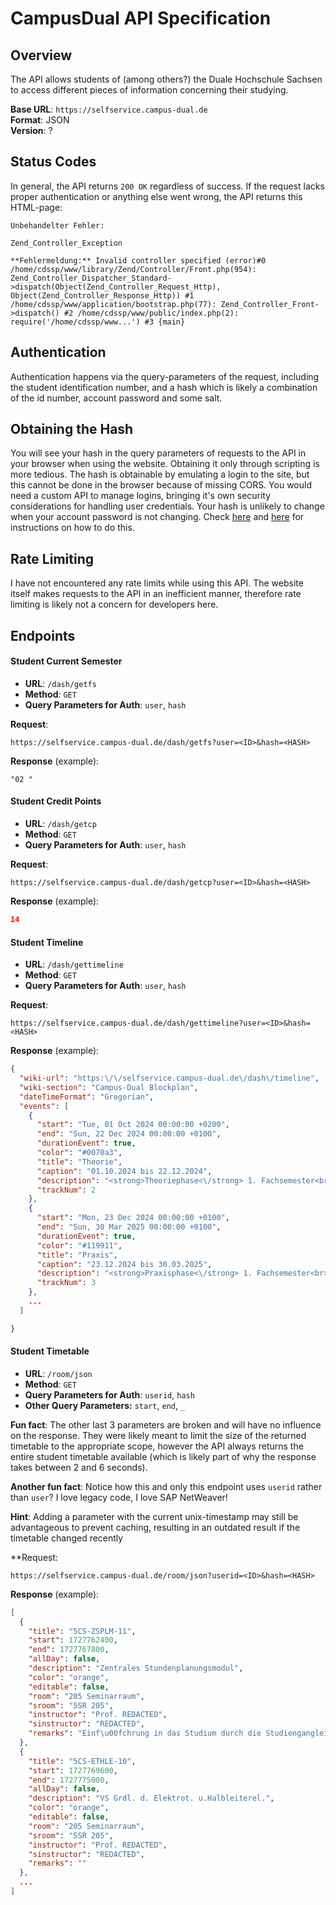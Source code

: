 # CampusDual API Specification

## Overview

The API allows students of (among others?) the Duale Hochschule Sachsen to access different pieces of information concerning their studying.

**Base URL**: `https://selfservice.campus-dual.de`  
**Format**: JSON  
**Version**: ?

## Status Codes

In general, the API returns `200 OK` regardless of success. If the request lacks proper authentication or anything else went wrong, the API returns this HTML-page:

```
Unbehandelter Fehler:

Zend_Controller_Exception

**Fehlermeldung:** Invalid controller specified (error)#0 /home/cdssp/www/library/Zend/Controller/Front.php(954): Zend_Controller_Dispatcher_Standard->dispatch(Object(Zend_Controller_Request_Http), Object(Zend_Controller_Response_Http)) #1 /home/cdssp/www/application/bootstrap.php(77): Zend_Controller_Front->dispatch() #2 /home/cdssp/www/public/index.php(2): require('/home/cdssp/www...') #3 {main}

```

## Authentication

Authentication happens via the query-parameters of the request, including the student identification number, and a hash which is likely a combination of the id number, account password and some salt.

## Obtaining the Hash

You will see your hash in the query parameters of requests to the API in your browser when using the website. Obtaining it only through scripting is more tedious.
The hash is obtainable by emulating a login to the site, but this cannot be done in the browser because of missing CORS. You would need a custom API to manage logins, bringing it's own security considerations for handling user credentials. Your hash is unlikely to change when your account password is not changing.
Check [here](https://github.com/Schrankian/campus-dual-app/issues/12#issuecomment-2399062382) and [here](https://github.com/probablyjassin/campusdual-api-specification/blob/main/hash.py) for instructions on how to do this.

## Rate Limiting

I have not encountered any rate limits while using this API. The website itself makes requests to the API in an inefficient manner, therefore rate limiting is likely not a concern for developers here.

## Endpoints

#### Student Current Semester

- **URL**: `/dash/getfs`
- **Method**: `GET`
- **Query Parameters for Auth**: `user`, `hash`

**Request**:

```http
https://selfservice.campus-dual.de/dash/getfs?user=<ID>&hash=<HASH>
```

**Response** (example):

```text
"02 "
```

#### Student Credit Points

- **URL**: `/dash/getcp`
- **Method**: `GET`
- **Query Parameters for Auth**: `user`, `hash`

**Request**:

```http
https://selfservice.campus-dual.de/dash/getcp?user=<ID>&hash=<HASH>
```

**Response** (example):

```json
14
```

#### Student Timeline

- **URL**: `/dash/gettimeline`
- **Method**: `GET`
- **Query Parameters for Auth**: `user`, `hash`

**Request**:

```http
https://selfservice.campus-dual.de/dash/gettimeline?user=<ID>&hash=<HASH>
```

**Response** (example):

```json
{
  "wiki-url": "https:\/\/selfservice.campus-dual.de\/dash\/timeline",
  "wiki-section": "Campus-Dual Blockplan",
  "dateTimeFormat": "Gregorian",
  "events": [
    {
      "start": "Tue, 01 Oct 2024 00:00:00 +0200",
      "end": "Sun, 22 Dec 2024 00:00:00 +0100",
      "durationEvent": true,
      "color": "#0070a3",
      "title": "Theorie",
      "caption": "01.10.2024 bis 22.12.2024",
      "description": "<strong>Theoriephase<\/strong> 1. Fachsemester<br>vom 01.10.2024 bis 22.12.2024",
      "trackNum": 2
    },
    {
      "start": "Mon, 23 Dec 2024 00:00:00 +0100",
      "end": "Sun, 30 Mar 2025 00:00:00 +0100",
      "durationEvent": true,
      "color": "#119911",
      "title": "Praxis",
      "caption": "23.12.2024 bis 30.03.2025",
      "description": "<strong>Praxisphase<\/strong> 1. Fachsemester<br>vom 23.12.2024 bis 30.03.2025",
      "trackNum": 3
    },
    ...
  ]

}
```

#### Student Timetable

- **URL**: `/room/json`
- **Method**: `GET`
- **Query Parameters for Auth**: `userid`, `hash`
- **Other Query Parameters:** `start`, `end`, `_`

**Fun fact**: The other last 3 parameters are broken and will have no influence on the response. They were likely meant to limit the size of the returned timetable to the appropriate scope, however the API always returns the entire student timetable available (which is likely part of why the response takes between 2 and 6 seconds).

**Another fun fact**: Notice how this and only this endpoint uses `userid` rather than `user`?
I love legacy code, I love SAP NetWeaver!

**Hint**: Adding a parameter with the current unix-timestamp may still be advantageous to prevent caching, resulting in an outdated result if the timetable changed recently

\*\*Request:

```http
https://selfservice.campus-dual.de/room/json?userid=<ID>&hash=<HASH>
```

**Response** (example):

```json
[
  {
    "title": "5CS-ZSPLM-11",
    "start": 1727762400,
    "end": 1727767800,
    "allDay": false,
    "description": "Zentrales Stundenplanungsmodul",
    "color": "orange",
    "editable": false,
    "room": "205 Seminarraum",
    "sroom": "5SR 205",
    "instructor": "Prof. REDACTED",
    "sinstructor": "REDACTED",
    "remarks": "Einf\u00fchrung in das Studium durch die Studiengangleitung"
  },
  {
    "title": "5CS-ETHLE-10",
    "start": 1727769600,
    "end": 1727775000,
    "allDay": false,
    "description": "VS Grdl. d. Elektrot. u.Halbleiterel.",
    "color": "orange",
    "editable": false,
    "room": "205 Seminarraum",
    "sroom": "5SR 205",
    "instructor": "Prof. REDACTED",
    "sinstructor": "REDACTED",
    "remarks": ""
  },
  ...
]
```
